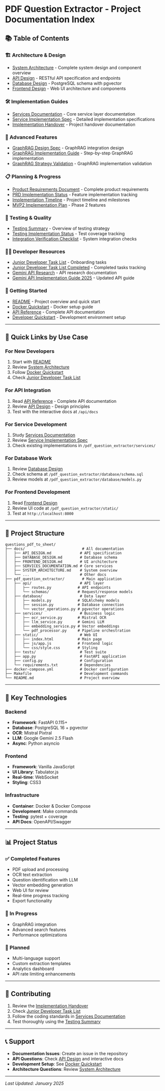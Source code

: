 # PDF Question Extractor - Project Documentation Index

## 📚 Table of Contents

### 🏗️ Architecture & Design
- [System Architecture](SYSTEM_ARCHITECTURE.md) - Complete system design and component overview
- [API Design](API_DESIGN.md) - RESTful API specification and endpoints
- [Database Design](DATABASE_DESIGN.md) - PostgreSQL schema with pgvector
- [Frontend Design](FRONTEND_DESIGN.md) - Web UI architecture and components

### 🛠️ Implementation Guides
- [Services Documentation](SERVICES_DOCUMENTATION.md) - Core service layer documentation
- [Service Implementation Spec](SERVICE_IMPLEMENTATION_SPEC.md) - Detailed implementation specifications
- [Implementation Handover](IMPLEMENTATION_HANDOVER.md) - Project handover documentation

### 🔬 Advanced Features
- [GraphRAG Design Spec](GRAPHRAG_DESIGN_SPEC.md) - GraphRAG integration design
- [GraphRAG Implementation Guide](GRAPHRAG_IMPLEMENTATION_GUIDE.md) - Step-by-step GraphRAG implementation
- [GraphRAG Strategy Validation](GRAPHRAG_STRATEGY_VALIDATION.md) - GraphRAG implementation validation

### 📋 Planning & Progress
- [Product Requirements Document](PRD.md) - Complete product requirements
- [PRD Implementation Status](PRD_IMPLEMENTATION_STATUS.md) - Feature implementation tracking
- [Implementation Timeline](IMPLEMENTATION_TIMELINE.md) - Project timeline and milestones
- [MVP2 Implementation Plan](MVP2/MVP2_IMPLEMENTATION_PLAN.md) - Phase 2 features

### 🧪 Testing & Quality
- [Testing Summary](TESTING_SUMMARY.md) - Overview of testing strategy
- [Testing Implementation Status](TESTING_IMPLEMENTATION_STATUS.md) - Test coverage tracking
- [Integration Verification Checklist](INTEGRATION_VERIFICATION_CHECKLIST.md) - System integration checks

### 👩‍💻 Developer Resources
- [Junior Developer Task List](JUNIOR_DEVELOPER_TASK_LIST.md) - Onboarding tasks
- [Junior Developer Task List Completed](JUNIOR_DEVELOPER_TASK_LIST_COMPLETED.md) - Completed tasks tracking
- [Gemini API Research](gemini_api_research.md) - API research documentation
- [Gemini API Implementation Guide 2025](gemini_api_implementation_guide_2025.md) - Updated API guide

### 🚀 Getting Started
- [README](../README.md) - Project overview and quick start
- [Docker Quickstart](../DOCKER_QUICKSTART.md) - Docker setup guide
- [API Reference](API_REFERENCE.md) - Complete API documentation
- [Developer Quickstart](DEVELOPER_QUICKSTART.md) - Development environment setup

---

## 🎯 Quick Links by Use Case

### For New Developers
1. Start with [README](../README.md)
2. Review [System Architecture](SYSTEM_ARCHITECTURE.md)
3. Follow [Docker Quickstart](../DOCKER_QUICKSTART.md)
4. Check [Junior Developer Task List](JUNIOR_DEVELOPER_TASK_LIST.md)

### For API Integration
1. Read [API Reference](API_REFERENCE.md) - Complete API documentation
2. Review [API Design](API_DESIGN.md) - Design principles
3. Test with the interactive docs at `/api/docs`

### For Service Development
1. Study [Services Documentation](SERVICES_DOCUMENTATION.md)
2. Review [Service Implementation Spec](SERVICE_IMPLEMENTATION_SPEC.md)
3. Check existing implementations in `/pdf_question_extractor/services/`

### For Database Work
1. Review [Database Design](DATABASE_DESIGN.md)
2. Check schema at `/pdf_question_extractor/database/schema.sql`
3. Review models at `/pdf_question_extractor/database/models.py`

### For Frontend Development
1. Read [Frontend Design](FRONTEND_DESIGN.md)
2. Review UI code at `/pdf_question_extractor/static/`
3. Test at `http://localhost:8000`

---

## 📂 Project Structure

```
questions_pdf_to_sheet/
├── docs/                          # All documentation
│   ├── API_DESIGN.md             # API specification
│   ├── DATABASE_DESIGN.md        # Database schema
│   ├── FRONTEND_DESIGN.md        # UI architecture
│   ├── SERVICES_DOCUMENTATION.md # Core services
│   ├── SYSTEM_ARCHITECTURE.md    # System overview
│   └── ...                       # Other docs
├── pdf_question_extractor/        # Main application
│   ├── api/                      # API layer
│   │   ├── routes.py            # API endpoints
│   │   └── schemas/             # Request/response models
│   ├── database/                 # Data layer
│   │   ├── models.py            # SQLAlchemy models
│   │   ├── session.py           # Database connection
│   │   └── vector_operations.py # pgvector operations
│   ├── services/                 # Business logic
│   │   ├── ocr_service.py       # Mistral OCR
│   │   ├── llm_service.py       # Gemini LLM
│   │   ├── embedding_service.py # Vector embeddings
│   │   └── pdf_processor.py     # Pipeline orchestration
│   ├── static/                   # Web UI
│   │   ├── index.html           # Main page
│   │   ├── js/app.js            # Frontend logic
│   │   └── css/style.css        # Styling
│   ├── tests/                    # Test suite
│   ├── app.py                    # FastAPI application
│   ├── config.py                 # Configuration
│   └── requirements.txt          # Dependencies
├── docker-compose.yml            # Docker configuration
├── Makefile                      # Development commands
└── README.md                     # Project overview
```

---

## 🔑 Key Technologies

### Backend
- **Framework**: FastAPI 0.115+
- **Database**: PostgreSQL 16 + pgvector
- **OCR**: Mistral Pixtral
- **LLM**: Google Gemini 2.5 Flash
- **Async**: Python asyncio

### Frontend
- **Framework**: Vanilla JavaScript
- **UI Library**: Tabulator.js
- **Real-time**: WebSocket
- **Styling**: CSS3

### Infrastructure
- **Container**: Docker & Docker Compose
- **Development**: Make commands
- **Testing**: pytest + coverage
- **API Docs**: OpenAPI/Swagger

---

## 📊 Project Status

### ✅ Completed Features
- PDF upload and processing
- OCR text extraction
- Question identification with LLM
- Vector embedding generation
- Web UI for review
- Real-time progress tracking
- Export functionality

### 🚧 In Progress
- GraphRAG integration
- Advanced search features
- Performance optimizations

### 📅 Planned
- Multi-language support
- Custom extraction templates
- Analytics dashboard
- API rate limiting enhancements

---

## 🤝 Contributing

1. Review the [Implementation Handover](IMPLEMENTATION_HANDOVER.md)
2. Check [Junior Developer Task List](JUNIOR_DEVELOPER_TASK_LIST.md)
3. Follow the coding standards in [Services Documentation](SERVICES_DOCUMENTATION.md)
4. Test thoroughly using the [Testing Summary](TESTING_SUMMARY.md)

---

## 📞 Support

- **Documentation Issues**: Create an issue in the repository
- **API Questions**: Check [API Design](API_DESIGN.md) and interactive docs
- **Development Setup**: See [Docker Quickstart](../DOCKER_QUICKSTART.md)
- **Architecture Questions**: Review [System Architecture](SYSTEM_ARCHITECTURE.md)

---

*Last Updated: January 2025*